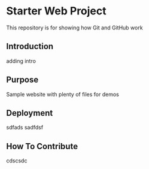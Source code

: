 # Starter Web Project

This repository is for showing how Git and GitHub work

## Introduction

adding intro

## Purpose

Sample website with plenty of files for demos

## Deployment
sdfads sadfdsf

## How To Contribute

cdscsdc